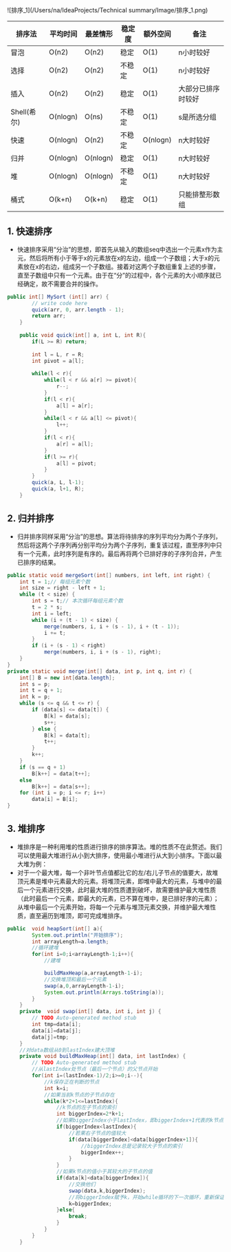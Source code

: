 ![排序_1](/Users/na/IdeaProjects/Technical summary/Image/排序_1.png)

| 排序法      | 平均时间 | 最差情形 | 稳定度 | 额外空间 | 备注               |
| ----------- | -------- | -------- | ------ | -------- | ------------------ |
| 冒泡        | O(n2)    | O(n2)    | 稳定   | O(1)     | n小时较好          |
| 选择        | O(n2)    | O(n2)    | 不稳定 | O(1)     | n小时较好          |
| 插入        | O(n2)    | O(n2)    | 稳定   | O(1)     | 大部分已排序时较好 |
| Shell(希尔) | O(nlogn) | O(ns)    | 不稳定 | O(1)     | s是所选分组        |
| 快速        | O(nlogn) | O(n2)    | 不稳定 | O(nlogn) | n大时较好          |
| 归并        | O(nlogn) | O(nlogn) | 稳定   | O(1)     | n大时较好          |
| 堆          | O(nlogn) | O(nlogn) | 不稳定 | O(1)     | n大时较好          |
| 桶式        | O(k+n)   | O(k+n)   | 稳定   | O(1)     | 只能排整形数组     |

## 1. 快速排序

- 快速排序采用“分治”的思想，即首先从输入的数组seq中选出一个元素x作为主元，然后将所有小于等于x的元素放在x的左边，组成一个子数组；大于x的元素放在x的右边，组成另一个子数组。接着对这两个子数组重复上述的步骤，直至子数组中只有一个元素。由于在“分”的过程中，各个元素的大小顺序就已经确定，故不需要合并的操作。

```java
public int[] MySort (int[] arr) {
        // write code here
        quick(arr, 0, arr.length - 1);
        return arr;
    }
    
    public void quick(int[] a, int L, int R){
        if(L >= R) return;
        
        int l = L, r = R;
        int pivot = a[l];
        
        while(l < r){
            while(l < r && a[r] >= pivot){
                r--;
            }
            if(l < r){
                a[l] = a[r];
            }
            while(l < r && a[l] <= pivot){
                l++;
            }
            if(l < r){
                a[r] = a[l];
            }
            if(l >= r){
                a[l] = pivot;
            }
        }
        quick(a, L, l-1);
        quick(a, l+1, R);
    }
```

## 2. 归并排序

- 归并排序同样采用“分治”的思想。算法将待排序的序列平均分为两个子序列，然后将这两个子序列再分别平均分为两个子序列，重复该过程，直至序列中只有一个元素，此时序列是有序的。最后再将两个已排好序的子序列合并，产生已排序的结果。

```java
public static void mergeSort(int[] numbers, int left, int right) {   
    int t = 1;// 每组元素个数   
    int size = right - left + 1;   
    while (t < size) {   
        int s = t;// 本次循环每组元素个数   
        t = 2 * s;   
        int i = left;   
        while (i + (t - 1) < size) {   
            merge(numbers, i, i + (s - 1), i + (t - 1));   
            i += t;   
        }   
        if (i + (s - 1) < right)   
            merge(numbers, i, i + (s - 1), right);   
    }   
}   
private static void merge(int[] data, int p, int q, int r) {   
    int[] B = new int[data.length];   
    int s = p;   
    int t = q + 1;   
    int k = p;   
    while (s <= q && t <= r) {   
        if (data[s] <= data[t]) {   
            B[k] = data[s];   
            s++;   
        } else {   
            B[k] = data[t];   
            t++;   
        }   
        k++;   
    }   
    if (s == q + 1)   
        B[k++] = data[t++];   
    else  
        B[k++] = data[s++];   
    for (int i = p; i <= r; i++)   
        data[i] = B[i];   
}
```

## 3. 堆排序

- 堆排序是一种利用堆的性质进行排序的排序算法。堆的性质不在此赘述。我们可以使用最大堆进行从小到大排序，使用最小堆进行从大到小排序。下面以最大堆为例：
- 对于一个最大堆，每一个非叶节点值都比它的左/右儿子节点的值要大，故堆顶元素是堆中元素最大的元素。将堆顶元素，即堆中最大的元素，与堆中的最后一个元素进行交换，此时最大堆的性质遭到破坏，故需要维护最大堆性质（此时最后一个元素，即最大的元素，已不算在堆中，是已排好序的元素）；从堆中最后一个元素开始，将每一个元素与堆顶元素交换，并维护最大堆性质，直至遍历到堆顶，即可完成堆排序。

```java
public  void heapSort(int[] a){
        System.out.println("开始排序");
        int arrayLength=a.length;
        //循环建堆  
        for(int i=0;i<arrayLength-1;i++){
            //建堆  

            buildMaxHeap(a,arrayLength-1-i);
            //交换堆顶和最后一个元素  
            swap(a,0,arrayLength-1-i);
            System.out.println(Arrays.toString(a));
        }
    }
    private  void swap(int[] data, int i, int j) {
        // TODO Auto-generated method stub  
        int tmp=data[i];
        data[i]=data[j];
        data[j]=tmp;
    }
    //对data数组从0到lastIndex建大顶堆  
    private void buildMaxHeap(int[] data, int lastIndex) {
        // TODO Auto-generated method stub  
        //从lastIndex处节点（最后一个节点）的父节点开始  
        for(int i=(lastIndex-1)/2;i>=0;i--){
            //k保存正在判断的节点  
            int k=i;
            //如果当前k节点的子节点存在  
            while(k*2+1<=lastIndex){
                //k节点的左子节点的索引  
                int biggerIndex=2*k+1;
                //如果biggerIndex小于lastIndex，即biggerIndex+1代表的k节点的右子节点存在  
                if(biggerIndex<lastIndex){
                    //若果右子节点的值较大  
                    if(data[biggerIndex]<data[biggerIndex+1]){
                        //biggerIndex总是记录较大子节点的索引  
                        biggerIndex++;
                    }
                }
                //如果k节点的值小于其较大的子节点的值  
                if(data[k]<data[biggerIndex]){
                    //交换他们  
                    swap(data,k,biggerIndex);
                    //将biggerIndex赋予k，开始while循环的下一次循环，重新保证k节点的值大于其左右子节点的值  
                    k=biggerIndex;
                }else{
                    break;
                }
            }
        }
    }
```

